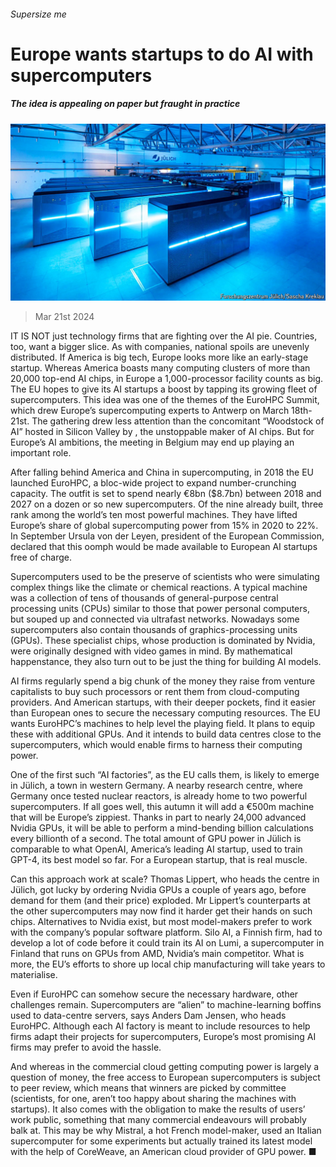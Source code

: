 ###### Supersize me

# Europe wants startups to do AI with supercomputers 

##### The idea is appealing on paper but fraught in practice 

![image](images/20240323_WBP003.jpg) 

> Mar 21st 2024 

IT IS NOT just technology firms that are fighting over the AI pie. Countries, too, want a bigger slice. As with companies, national spoils are unevenly distributed. If America is big tech, Europe looks more like an early-stage startup. Whereas America boasts many computing clusters of more than 20,000 top-end AI chips, in Europe a 1,000-processor facility counts as big. The EU hopes to give its AI startups a boost by tapping its growing fleet of supercomputers. This idea was one of the themes of the EuroHPC Summit, which drew Europe’s supercomputing experts to Antwerp on March 18th-21st. The gathering drew less attention than the concomitant “Woodstock of AI” hosted in Silicon Valley by , the unstoppable maker of AI chips. But for Europe’s AI ambitions, the meeting in Belgium may end up playing an important role. 

After falling behind America and China in supercomputing, in 2018 the EU launched EuroHPC, a bloc-wide project to expand number-crunching capacity. The outfit is set to spend nearly €8bn ($8.7bn) between 2018 and 2027 on a dozen or so new supercomputers. Of the nine already built, three rank among the world’s ten most powerful machines. They have lifted Europe’s share of global supercomputing power from 15% in 2020 to 22%. In September Ursula von der Leyen, president of the European Commission, declared that this oomph would be made available to European AI startups free of charge. 

Supercomputers used to be the preserve of scientists who were simulating complex things like the climate or chemical reactions. A typical machine was a collection of tens of thousands of general-purpose central processing units (CPUs) similar to those that power personal computers, but souped up and connected via ultrafast networks. Nowadays some supercomputers also contain thousands of graphics-processing units (GPUs). These specialist chips, whose production is dominated by Nvidia, were originally designed with video games in mind. By mathematical happenstance, they also turn out to be just the thing for building AI models. 

AI firms regularly spend a big chunk of the money they raise from venture capitalists to buy such processors or rent them from cloud-computing providers. And American startups, with their deeper pockets, find it easier than European ones to secure the necessary computing resources. The EU wants EuroHPC’s machines to help level the playing field. It plans to equip these with additional GPUs. And it intends to build data centres close to the supercomputers, which would enable firms to harness their computing power.

One of the first such “AI factories”, as the EU calls them, is likely to emerge in Jülich, a town in western Germany. A nearby research centre, where Germany once tested nuclear reactors, is already home to two powerful supercomputers. If all goes well, this autumn it will add a €500m machine that will be Europe’s zippiest. Thanks in part to nearly 24,000 advanced Nvidia GPUs, it will be able to perform a mind-bending billion calculations every billionth of a second. The total amount of GPU power in Jülich is comparable to what OpenAI, America’s leading AI startup, used to train GPT-4, its best model so far. For a European startup, that is real muscle.

Can this approach work at scale? Thomas Lippert, who heads the centre in Jülich, got lucky by ordering Nvidia GPUs a couple of years ago, before demand for them (and their price) exploded. Mr Lippert’s counterparts at the other supercomputers may now find it harder get their hands on such chips. Alternatives to Nvidia exist, but most model-makers prefer to work with the company’s popular software platform. Silo AI, a Finnish firm, had to develop a lot of code before it could train its AI on Lumi, a supercomputer in Finland that runs on GPUs from AMD, Nvidia’s main competitor. What is more, the EU’s efforts to shore up local chip manufacturing will take years to materialise.

Even if EuroHPC can somehow secure the necessary hardware, other challenges remain. Supercomputers are “alien” to machine-learning boffins used to data-centre servers, says Anders Dam Jensen, who heads EuroHPC. Although each AI factory is meant to include resources to help firms adapt their projects for supercomputers, Europe’s most promising AI firms may prefer to avoid the hassle. 

And whereas in the commercial cloud getting computing power is largely a question of money, the free access to European supercomputers is subject to peer review, which means that winners are picked by committee (scientists, for one, aren’t too happy about sharing the machines with startups). It also comes with the obligation to make the results of users’ work public, something that many commercial endeavours will probably balk at. This may be why Mistral, a hot French model-maker, used an Italian supercomputer for some experiments but actually trained its latest model with the help of CoreWeave, an American cloud provider of GPU power. ■


